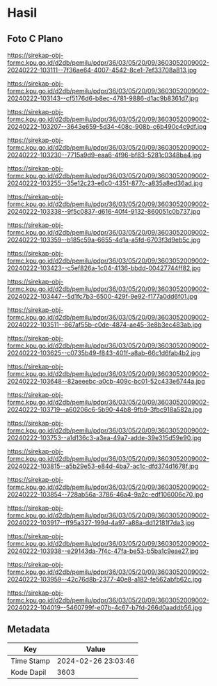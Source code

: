 # Hasil

## Foto C Plano

https://sirekap-obj-formc.kpu.go.id/d2db/pemilu/pdpr/36/03/05/20/09/3603052009002-20240222-103111--7f36ae64-4007-4542-8ce1-7ef33708a813.jpg

https://sirekap-obj-formc.kpu.go.id/d2db/pemilu/pdpr/36/03/05/20/09/3603052009002-20240222-103143--cf5176d6-b8ec-4781-9886-d1ac9b8361d7.jpg

https://sirekap-obj-formc.kpu.go.id/d2db/pemilu/pdpr/36/03/05/20/09/3603052009002-20240222-103207--3643e659-5d34-408c-908b-c6b490c4c9df.jpg

https://sirekap-obj-formc.kpu.go.id/d2db/pemilu/pdpr/36/03/05/20/09/3603052009002-20240222-103230--7715a9d9-eaa6-4f96-bf83-5281c0348ba4.jpg

https://sirekap-obj-formc.kpu.go.id/d2db/pemilu/pdpr/36/03/05/20/09/3603052009002-20240222-103255--35e12c23-e6c0-4351-877c-a835a8ed36ad.jpg

https://sirekap-obj-formc.kpu.go.id/d2db/pemilu/pdpr/36/03/05/20/09/3603052009002-20240222-103338--9f5c0837-d616-40f4-9132-860051c0b737.jpg

https://sirekap-obj-formc.kpu.go.id/d2db/pemilu/pdpr/36/03/05/20/09/3603052009002-20240222-103359--b185c59a-6655-4d1a-a5fd-6703f3d9eb5c.jpg

https://sirekap-obj-formc.kpu.go.id/d2db/pemilu/pdpr/36/03/05/20/09/3603052009002-20240222-103423--c5ef826a-1c04-4136-bbdd-00427744ff82.jpg

https://sirekap-obj-formc.kpu.go.id/d2db/pemilu/pdpr/36/03/05/20/09/3603052009002-20240222-103447--5d1fc7b3-6500-429f-9e92-f177a0dd6f01.jpg

https://sirekap-obj-formc.kpu.go.id/d2db/pemilu/pdpr/36/03/05/20/09/3603052009002-20240222-103511--867af55b-c0de-4874-ae45-3e8b3ec483ab.jpg

https://sirekap-obj-formc.kpu.go.id/d2db/pemilu/pdpr/36/03/05/20/09/3603052009002-20240222-103625--c0735b49-f843-401f-a8ab-66c1d6fab4b2.jpg

https://sirekap-obj-formc.kpu.go.id/d2db/pemilu/pdpr/36/03/05/20/09/3603052009002-20240222-103648--82aeeebc-a0cb-409c-bc01-52c433e6744a.jpg

https://sirekap-obj-formc.kpu.go.id/d2db/pemilu/pdpr/36/03/05/20/09/3603052009002-20240222-103719--a60206c6-5b90-44b8-9fb9-3fbc918a582a.jpg

https://sirekap-obj-formc.kpu.go.id/d2db/pemilu/pdpr/36/03/05/20/09/3603052009002-20240222-103753--a1d136c3-a3ea-49a7-adde-39e315d59e90.jpg

https://sirekap-obj-formc.kpu.go.id/d2db/pemilu/pdpr/36/03/05/20/09/3603052009002-20240222-103815--a5b29e53-e84d-4ba7-ac1c-dfd374d1678f.jpg

https://sirekap-obj-formc.kpu.go.id/d2db/pemilu/pdpr/36/03/05/20/09/3603052009002-20240222-103854--728ab56a-3786-46a4-9a2c-edf106006c70.jpg

https://sirekap-obj-formc.kpu.go.id/d2db/pemilu/pdpr/36/03/05/20/09/3603052009002-20240222-103917--ff95a327-199d-4a97-a88a-dd12181f7da3.jpg

https://sirekap-obj-formc.kpu.go.id/d2db/pemilu/pdpr/36/03/05/20/09/3603052009002-20240222-103938--e29143da-7f4c-47fa-be53-b5ba1c9eae27.jpg

https://sirekap-obj-formc.kpu.go.id/d2db/pemilu/pdpr/36/03/05/20/09/3603052009002-20240222-103959--42c76d8b-2377-40e8-a182-fe562abfb62c.jpg

https://sirekap-obj-formc.kpu.go.id/d2db/pemilu/pdpr/36/03/05/20/09/3603052009002-20240222-104019--5460799f-e07b-4c67-b7fd-266d0aaddb56.jpg


## Metadata

| Key        | Value               |
| ---------- | ------------------- |
| Time Stamp | 2024-02-26 23:03:46 |
| Kode Dapil | 3603                |




